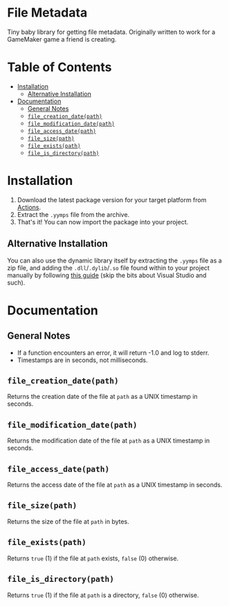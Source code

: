# File Metadata
Tiny baby library for getting file metadata. Originally written to work for a GameMaker game a friend is creating.

# Table of Contents
* [Installation](#installation)
  * [Alternative Installation](#alternative-installation)
* [Documentation](#documentation)
  * [General Notes](#general-notes)
  * [`file_creation_date(path)`](#file_creation_datepath)
  * [`file_modification_date(path)`](#file_modification_datepath)
  * [`file_access_date(path)`](#file_access_datepath)
  * [`file_size(path)`](#file_sizepath)
  * [`file_exists(path)`](#file_existspath)
  * [`file_is_directory(path)`](#file_is_directorypath)

# Installation

1. Download the latest package version for your target platform from [Actions](https://github.com/SpikeHD/file-metadata/actions).
2. Extract the `.yymps` file from the archive.
3. That's it! You can now import the package into your project.

## Alternative Installation
You can also use the dynamic library itself by extracting the `.yymps` file as a zip file, and adding the `.dll`/`.dylib`/`.so` file found within to your project manually by following [this guide](https://forum.gamemaker.io/index.php?threads/basic-extension-creation.42662/) (skip the bits about Visual Studio and such).

# Documentation

## General Notes

* If a function encounters an error, it will return -1.0 and log to stderr.
* Timestamps are in seconds, not milliseconds.

## `file_creation_date(path)`

Returns the creation date of the file at `path` as a UNIX timestamp in seconds.

## `file_modification_date(path)`

Returns the modification date of the file at `path` as a UNIX timestamp in seconds.

## `file_access_date(path)`

Returns the access date of the file at `path` as a UNIX timestamp in seconds.

## `file_size(path)`

Returns the size of the file at `path` in bytes.

## `file_exists(path)`

Returns `true` (1) if the file at `path` exists, `false` (0) otherwise.

## `file_is_directory(path)`

Returns `true` (1) if the file at `path` is a directory, `false` (0) otherwise.
